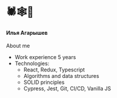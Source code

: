 
# 🕷🕸🐞

#### Илья Агарышев

About me
- Work experience 5 years
- Technologies: 
  - React, Redux, Typescript
  - Algorithms and data structures
  - SOLID principles
  - Cypress, Jest, Git, CI/CD, Vanilla JS

